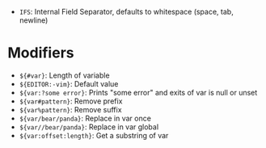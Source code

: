 - `IFS`: Internal Field Separator, defaults to whitespace (space, tab, newline)

# Modifiers

- `${#var}`: Length of variable
- `${EDITOR:-vim}`: Default value
- `${var:?some error}`: Prints "some error" and exits of var is null or unset
- `${var#pattern}`: Remove prefix
- `${var%pattern}`: Remove suffix
- `${var/bear/panda}`: Replace in var once
- `${var//bear/panda}`: Replace in var global
- `${var:offset:length}`: Get a substring of var
